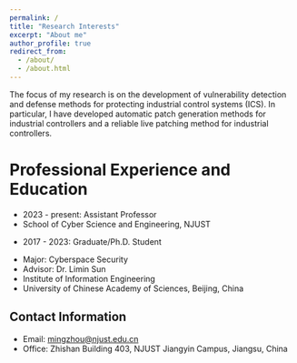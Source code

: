 ```yaml
---
permalink: /
title: "Research Interests"
excerpt: "About me"
author_profile: true
redirect_from: 
  - /about/
  - /about.html
---
```


The focus of my research is on the development of vulnerability detection and defense methods for protecting industrial control systems (ICS). In particular, I have developed automatic patch generation methods for industrial controllers and a reliable live patching method for industrial controllers. 

Professional Experience and Education
======
- 2023 - present: Assistant Professor
- School of Cyber Science and Engineering, NJUST

* 2017 - 2023: Graduate/Ph.D. Student
- Major: Cyberspace Security
- Advisor: Dr. Limin Sun
- Institute of Information Engineering
- University of Chinese Academy of Sciences, Beijing, China

Contact Information
------
- Email: mingzhou@njust.edu.cn
- Office: Zhishan Building 403, NJUST Jiangyin Campus, Jiangsu, China
